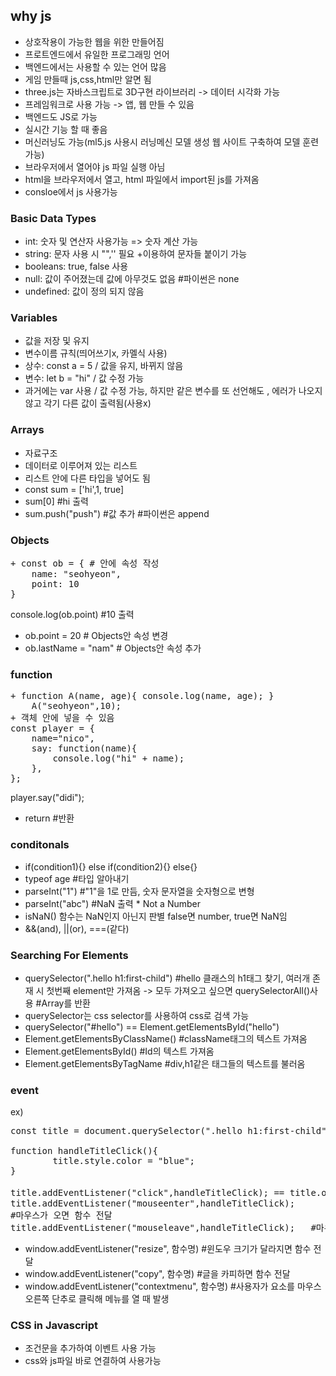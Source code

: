 ## why js
+ 상호작용이 가능한 웹을 위한 만들어짐
+ 프로트엔드에서 유일한 프로그래밍 언어
+ 백엔드에서는 사용할 수 있는 언어 많음
+ 게임 만들때 js,css,html만 알면 됨 
+ three.js는 자바스크립트로 3D구현 라이브러리 -> 데이터 시각화 가능
+ 프레임워크로 사용 가능 -> 앱, 웹 만들 수 있음
+ 백엔드도 JS로 가능
+ 실시간 기능 할 때 좋음
+ 머신러닝도 가능(ml5.js 사용시 러닝메신 모델 생성 웹 사이트 구축하여 모델 훈련 가능)
+ 브라우저에서 열어야 js 파일 실행 아님
+ html을 브라우저에서 열고, html 파일에서 import된 js를 가져옴
+ consloe에서 js 사용가능

### Basic Data Types
+ int: 숫자 및 연산자 사용가능 => 숫자 계산 가능
+ string: 문자 사용 시 "",'' 필요 +이용하여 문자들 붙이기 가능
+ booleans: true, false 사용
+ null: 값이 주어졌는데 값에 아무것도 없음 #파이썬은 none
+ undefined: 값이 정의 되지 않음

### Variables
+ 값을 저장 및 유지 
+ 변수이름 규칙(띄어쓰기x, 카멜식 사용)
+ 상수: const a = 5 / 값을 유지, 바뀌지 않음
+ 변수: let b = "hi" / 값 수정 가능
+ 과거에는 var 사용 /  값 수정 가능, 하지만 같은 변수를 또 선언해도 , 에러가 나오지 않고 각기 다른 값이 출력됨(사용x)


### Arrays
+ 자료구조
+ 데이터로 이루어져 있는 리스트
+ 리스트 안에 다른 타입을 넣어도 됨
+ const sum = ['hi',1, true]
+ sum[0] #hi 출력
+ sum.push("push") #값 추가 #파이썬은 append

### Objects
<pre>
+ const ob = { # 안에 속성 작성
    name: "seohyeon",
    point: 10
}  
</pre>
console.log(ob.point) #10 출력
+ ob.point = 20 # Objects안 속성 변경
+ ob.lastName = "nam" # Objects안 속성 추가


### function
<pre>
+ function A(name, age){ console.log(name, age); }  
    A("seohyeon",10);
+ 객체 안에 넣을 수 있음  
const player = {
    name="nico",  
    say: function(name){
        console.log("hi" + name);  
    },  
};  
</pre>
player.say("didi");  
+ return #반환

### conditonals
+ if(condition1){} else if(condition2){} else{}
+ typeof age #타입 알아내기
+ parseInt("1") #"1"을 1로 만듬, 숫자 문자열을 숫자형으로 변형
+ parseInt("abc") #NaN 출력 * Not a Number
+ isNaN() 함수는 NaN인지 아닌지 판별 false면 number, true면 NaN임
+ &&(and), ||(or), ===(같다)

###  Searching For Elements
+ querySelector(".hello h1:first-child") #hello 클래스의 h1태그 찾기, 여러개 존재 시 첫번째 element만 가져옴 -> 모두 가져오고 싶으면 querySelectorAll()사용 #Array를 반환 
+ querySelector는 css selector를 사용하여 css로 검색 가능
+ querySelector("#hello") == Element.getElementsById("hello")
+ Element.getElementsByClassName() #className태그의 텍스트 가져옴
+ Element.getElementsById() #Id의 텍스트 가져옴
+ Element.getElementsByTagName #div,h1같은 태그들의 텍스트를 불러옴


### event
ex)
<pre>
const title = document.querySelector(".hello h1:first-child")  

function handleTitleClick(){    
        title.style.color = "blue";  
}      

title.addEventListener("click",handleTitleClick); == title.onClick = handleTitleClick;  #클릭하면 함수 전달
title.addEventListener("mouseenter",handleTitleClick);
#마우스가 오면 함수 전달    
title.addEventListener("mouseleave",handleTitleClick);   #마우스가 떠나면 함수 전달 
</pre>
+ window.addEventListener("resize", 함수명) #윈도우 크기가 달라지면 함수 전달
+ window.addEventListener("copy", 함수명) #글을 카피하면 함수 전달
+ window.addEventListener("contextmenu", 함수명) #사용자가 요소를 마우스오른쪽 단추로 클릭해 메뉴를 열 때 발생

### CSS in Javascript
+ 조건문을 추가하여 이벤트 사용 가능  
+ css와 js파일 바로 연결하여 사용가능

